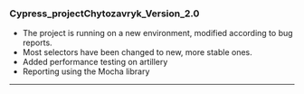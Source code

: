 ### Cypress_projectChytozavryk_Version_2.0
- The project is running on a new environment, modified according to bug reports.
- Most selectors have been changed to new, more stable ones.
- Added performance testing on artillery
- Reporting using the Mocha library
____
